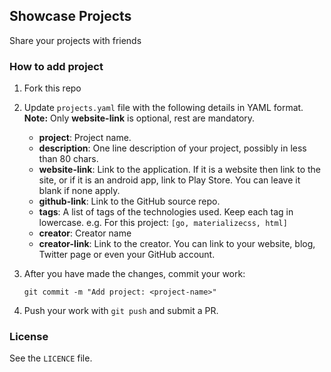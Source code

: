 ## Showcase Projects

Share your projects with friends


### How to add project

1. Fork this repo
2. Update `projects.yaml` file with the following details in YAML format.
   **Note:** Only **website-link** is optional, rest are mandatory.
   - **project**: Project name.
   - **description**: One line description of your project, possibly in less than 80 chars.
   - **website-link**: Link to the application. If it is a website then link to the site, or if it is an android app, link to Play Store. You can leave it blank if none apply.
   - **github-link**: Link to the GitHub source repo.
   - **tags**: A list of tags of the technologies used. Keep each tag in lowercase.
    e.g. For this project: `[go, materializecss, html]`
   - **creator**: Creator name
   - **creator-link**: Link to the creator. You can link to your website, blog, Twitter page or even your GitHub account.

3. After you have made the changes, commit your work:
   ```
   git commit -m "Add project: <project-name>"
   ```
4. Push your work with `git push` and submit a PR.


### License

See the `LICENCE` file.
